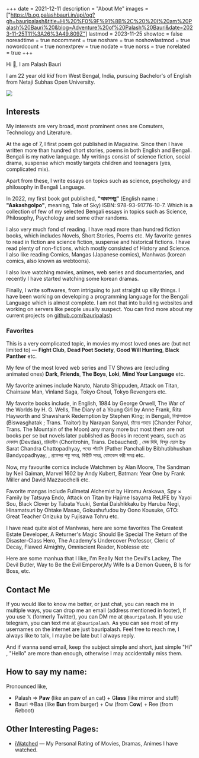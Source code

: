 +++
date = 2021-12-11
description = "About Me"
images = ["https://b.og.palashbauri.in/api/og?gh=bauripalash&title=Hi%20%F0%9F%91%8B%2C%20%20I%20am%20Palash%20Bauri%20&blog=Adventure%20of%20Palash%20Bauri&date=2023-11-25T11%3A26%3A49.809Z"]
lastmod = 2023-11-25
showtoc = false
noreadtime = true
nocomment = true
noshare = true
noshowlastmod = true
nowordcount = true
nonextprev = true
nodate = true
norss = true
norelated = true
+++

Hi 👋, I am Palash Bauri

I am 22 year old *kid* from West Bengal, India, pursuing Bachelor's of English from Netaji Subhas Open University. 

![](/images/palash_irl2.webp?#round)

## Interests

My interests are very broad, most prominent ones are Comuters, Technology and Literature. 

At the age of 7, I first poem got published in Magazine. Since then I have written more than hundred short stories, poems in both English and Bengali. Bengali is my native language. My writings consist of science fiction, social drama, suspense which mostly targets children and teenagers (yes, complicated mix). 

Apart from these, I write essays on topics such as science, psychology and philosophy in Bengali Language. 

In 2022, my first book got published, 
**"আকাশগল্প"** (English name : **"Aakashgolpo"**, meaning, Tale of Sky) ISBN: 978-93-91776-10-7.  Which is a collection of few of my selected Bengali essays in topics such as Science, Philosophy, Psychology and some other randoms. 

I also very much fond of reading. I have read more than hundred fiction books, which includes Novels, Short Stories, Poems etc. My favorite genres to read in fiction are science fiction, suspense and historical fictions. I have read plenty of non-fictions, which mostly consisted of History and Science. I also like reading Comics, Mangas (Japanese comics), Manhwas (korean comics, also known as webtoons).

I also love watching movies, animes, web series and documentaries, and recently I have started watching some korean dramas.

Finally, I write softwares, from intriguing to just straight up silly things. I have been working on developing a programming language for the Bengali Language which is almost complete. I am not that into building websites and working on servers like people usually suspect. You can find more about my current projects on [github.com/bauripalash](https://github.com/bauripalash)

### Favorites

This is a very complicated topic, in movies my most loved ones are (but not limited to) — **Fight Club**, **Dead Poet Society**, **Good Will Hunting**, **Black Panther** etc.

My few of the most loved web series and TV Shows are (excluding animated ones) **Dark**, **Friends**, **The Boys**, **Loki**, **Mind Your Language** etc.

My favorite animes include Naruto, Naruto Shippuden, Attack on Titan, Chainsaw Man, Vinland Saga, Tokyo Ghoul, Tokyo Revengers etc.

My favorite books include, in English, 1984 by George Orwell, The War of the Worlds by H. G. Wells, The Diary of a Young Girl by Anne Frank, Rita Hayworth and Shawshank Redemption by Stephen King; in Bengali, বিশ্বাসঘাতক (Biswasghatak ; Trans. Traitor) by Narayan Sanyal, 
চাঁদের পাহাড় (Chander Pahar, Trans. The Mountain of the Moon) any many more but most them are not books per se but novels later published as Books in recent years, such as দেবদাস (Devdas), চরিত্রহীন (Choritrohin, Trans. Debauched) , মেজ দিদি, বিন্দুর ছেলে by Sarat Chandra Chattopadhyay,  পথের পাঁচালি (Pather Panchali by Bibhutibhushan Bandyopadhyay, , প্রফেসর শঙ্কু সমগ্র, কিরীটি সমগ্র, বোমকেস বক্সী সমগ্র etc.

Now, my favourite comics include Watchmen by Alan Moore, The Sandman by Neil Gaiman, Marvel 1602 by Andy Kubert, Batman: Year One by Frank Miller and David Mazzucchelli etc. 

Favorite mangas include Fullmetal Alchemist by Hiromu Arakawa, Spy × Family by Tatsuya Endo, Attack on Titan by Hajime Isayama ReLIFE by Yayoi Sou, Black Clover by Tabata Yuuki, Sentai Daishikkaku by Haruba Negi, Hinamatsuri by Ohtake Masao, Gokushufudou by Oono Kousuke, GTO: Great Teacher Onizuka by Fujisawa Tohru etc.

I have read quite alot of Manhwas, here are some favorites The Greatest Estate Developer, A Returner's Magic Should Be Special  The Return of the Disaster-Class Hero, The Academy's Undercover Professor, Cleric of Decay, Flawed Almighty, Omniscient Reader, Noblesse etc

Here are some manhua that I like, I'm Really Not the Devil's Lackey, The Devil Butler, Way to Be the Evil Emperor,My Wife Is a Demon Queen, B Is for Boss, etc.

## Contact Me

If you would like to know me better, or just chat, you can reach me in multiple ways, you can drop me an email (address mentioned in footer), If you use 𝕏 (formerly Twitter), you can DM me at `@bauripalash`. If you use telegram, you can text me at `@bauripalash`. As you can see most of my usernames on the internet are just bauripalash. Feel free to reach me, I always like to talk, I maybe be late but I always reply.

And if wanna send email, keep the subject simple and short, just simple "Hi" , "Hello" are more than enough, otherwise I may accidentally miss them.

## How to say my name:
Pronounced like, 
* Palash ⇒ **Paw** (like an paw of an cat) + G**lass** (like mirror and stuff) 
* Bauri ⇒Baa (like **Bu**n from burger) + Ow (from C**ow**) + Ree (from *Re*boot)
## Other Interesting Pages:

* [iWatched](https://palashbauri.in/iwatched/) — My Personal Rating of Movies, Dramas, Animes I have watched.